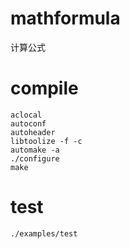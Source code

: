 # mathformula
计算公式

# compile
```shell
aclocal  
autoconf  
autoheader  
libtoolize -f -c  
automake -a  
./configure  
make
```

# test
`./examples/test`

